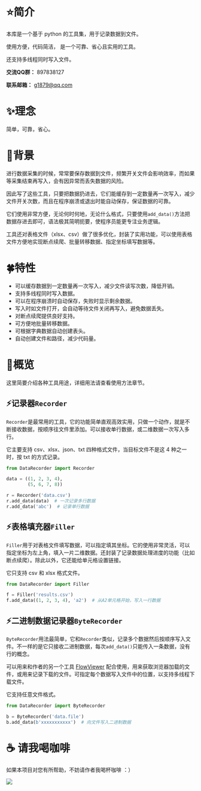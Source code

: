 # ⭐️简介

本库是一个基于 python 的工具集，用于记录数据到文件。

使用方便，代码简洁， 是一个可靠、省心且实用的工具。

还支持多线程同时写入文件。

**交流QQ群：** 897838127

**联系邮箱：** g1879@qq.com

# ✨️理念

简单，可靠，省心。

# 📕背景

进行数据采集的时候，常常要保存数据到文件，频繁开关文件会影响效率，而如果等采集结束再写入，会有因异常而丢失数据的风险。

因此写了这些工具，只要把数据扔进去，它们能缓存到一定数量再一次写入，减少文件开关次数，而且在程序崩溃或退出时能自动保存，保证数据的可靠。

它们使用非常方便，无论何时何地，无论什么格式，只要使用`add_data()`方法把数据存进去即可，语法极其简明扼要，使程序员能更专注业务逻辑。

工具还对表格文件（xlsx、csv）做了很多优化，封装了实用功能，可以使用表格文件方便地实现断点续爬、批量转移数据、指定坐标填写数据等。

# 🍀特性

- 可以缓存数据到一定数量再一次写入，减少文件读写次数，降低开销。
- 支持多线程同时写入数据。
- 可以在程序崩溃时自动保存，失败时显示剩余数据。
- 写入时如文件打开，会自动等待文件关闭再写入，避免数据丢失。
- 对断点续爬提供良好支持。
- 可方便地批量转移数据。
- 可根据字典数据自动创建表头。
- 自动创建文件和路径，减少代码量。

# 🎇概览

这里简要介绍各种工具用途，详细用法请查看使用方法章节。

## ⚡记录器`Recorder`

`Recorder`是最常用的工具，它的功能简单直观高效实用，只做一个动作，就是不断接收数据，按顺序往文件里添加。可以接收单行数据，或二维数据一次写入多行。

它主要支持 csv、xlsx、json、txt 四种格式文件，当目标文件不是这 4 种之一时，按 txt 的方式记录。

```python
from DataRecorder import Recorder

data = ((1, 2, 3, 4), 
        (5, 6, 7, 8))

r = Recorder('data.csv')
r.add_data(data)  # 一次记录多行数据
r.add_data('abc')  # 记录单行数据
```

## ⚡表格填充器`Filler`

`Filler`用于对表格文件填写数据，可以指定填其坐标。它的使用非常灵活，可以指定坐标为左上角，填入一片二维数据。还封装了记录数据处理进度的功能（比如断点续爬）。除此以外，它还能给单元格设置链接。

它只支持 csv 和 xlsx 格式文件。

```python
from DataRecorder import Filler

f = Filler('results.csv')
f.add_data((1, 2, 3, 4), 'a2')  # 从A2单元格开始，写入一行数据
```

## ⚡二进制数据记录器`ByteRecorder`

`ByteRecorder`用法最简单，它和`Recorder`类似，记录多个数据然后按顺序写入文件。不一样的是它只接收二进制数据，每次`add_data()`只能传入一条数据，没有行的概念。

可以用来和作者的另一个工具 [FlowViewer](https://gitee.com/g1879/FlowViewer) 配合使用，用来获取浏览器加载的文件，或用来记录下载的文件。可指定每个数据写入文件中的位置，以支持多线程下载文件。 

它支持任意文件格式。

```python
from DataRecorder import ByteRecorder

b = ByteRecorder('data.file')
b.add_data(b'xxxxxxxxxxx')  # 向文件写入二进制数据
```

# ☕ 请我喝咖啡

如果本项目对您有所帮助，不妨请作者我喝杯咖啡 ：）

![](https://gitee.com/g1879/DrissionPage-demos/raw/master/pics/code.jpg)
